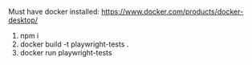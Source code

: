 Must have docker installed: https://www.docker.com/products/docker-desktop/

1. npm i
2. docker build -t playwright-tests .
3. docker run playwright-tests
